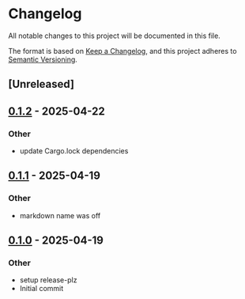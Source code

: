 # Changelog

All notable changes to this project will be documented in this file.

The format is based on [Keep a Changelog](https://keepachangelog.com/en/1.0.0/),
and this project adheres to [Semantic Versioning](https://semver.org/spec/v2.0.0.html).

## [Unreleased]

## [0.1.2](https://github.com/yinkaolotin/tjat/compare/v0.1.1...v0.1.2) - 2025-04-22

### Other

- update Cargo.lock dependencies

## [0.1.1](https://github.com/yinkaolotin/tjat/compare/v0.1.0...v0.1.1) - 2025-04-19

### Other

- markdown name was off

## [0.1.0](https://github.com/yinkaolotin/nag/releases/tag/v0.1.0) - 2025-04-19

### Other

- setup release-plz
- Initial commit
